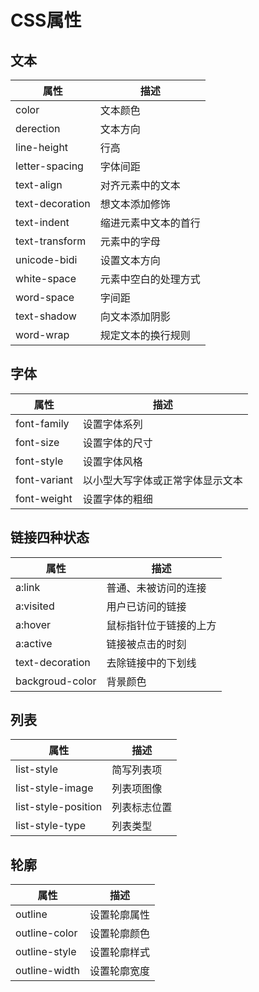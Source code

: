# CSS属性

## 文本

| 属性 | 描述 |
|-----|------|
| color            | 文本颜色           |
| derection        | 文本方向           |
| line-height      | 行高               |
| letter-spacing   | 字体间距           |
| text-align       | 对齐元素中的文本     |
| text-decoration  | 想文本添加修饰       |
| text-indent      | 缩进元素中文本的首行  |
| text-transform   | 元素中的字母         |
| unicode-bidi     | 设置文本方向         |
| white-space      | 元素中空白的处理方式  |
| word-space       | 字间距              |
| text-shadow      | 向文本添加阴影       |
| word-wrap        | 规定文本的换行规则    |

## 字体

| 属性 | 描述 |
|-----|------|
| font-family  | 设置字体系列                  |
| font-size    | 设置字体的尺寸                |
| font-style   | 设置字体风格                  |
| font-variant | 以小型大写字体或正常字体显示文本  |
| font-weight  | 设置字体的粗细                 |

## 链接四种状态

| 属性 | 描述 |
|-----|------|
| a:link     | 普通、未被访问的连接     |
| a:visited  | 用户已访问的链接        |
| a:hover    | 鼠标指针位于链接的上方   |
| a:active   | 链接被点击的时刻        |
| text-decoration | 去除链接中的下划线  | 
| backgroud-color | 背景颜色          |

## 列表

| 属性 | 描述 |
|-----|------|
| list-style          | 简写列表项    |
| list-style-image    | 列表项图像    |
| list-style-position | 列表标志位置  |
| list-style-type     | 列表类型      |

## 轮廓

| 属性 | 描述 |
|-----|------|
| outline | 设置轮廓属性 |
| outline-color | 设置轮廓颜色 |
| outline-style | 设置轮廓样式 |
| outline-width | 设置轮廓宽度 |
 
